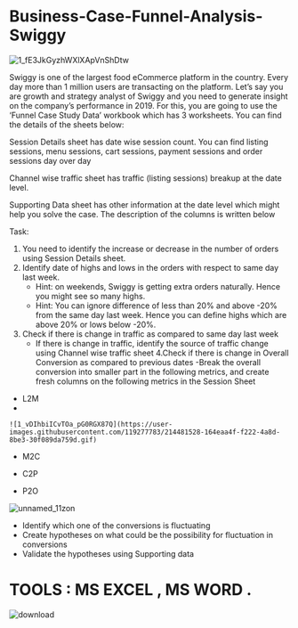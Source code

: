 # Business-Case-Funnel-Analysis-Swiggy 

![1_fE3JkGyzhWXlXApVnShDtw](https://user-images.githubusercontent.com/119277783/214480951-8ecf9744-a29c-44a0-8b5a-6f164def5196.gif)




Swiggy is one of the largest food eCommerce platform in the country. Every day more than 1 million users are transacting on the platform. Let’s say you are growth and strategy analyst of Swiggy and you need to generate insight on the company’s performance in 2019. For this, you are going to use the ‘Funnel Case Study Data’ workbook which has 3 worksheets. 
You can find the details of the sheets below:

Session Details sheet has date wise session count. You can find listing sessions, menu sessions, cart sessions, payment sessions and order sessions day over day

Channel wise traffic sheet has traffic (listing sessions) breakup at the date level.

Supporting Data sheet has other information at the date level which might help you solve the case. The description of the columns is written below



Task:

1. You need to identify the increase or decrease in the number of orders using Session Details sheet.
2. Identify date of highs and lows in the orders with respect to same day last week.
   - Hint: on weekends, Swiggy is getting extra orders naturally. Hence you might see so many highs.
    - Hint: You can ignore difference of less than 20% and above -20% from the same day last week. Hence you can define highs which are above 20% or lows below -20%.
3. Check if there is change in traffic as compared to same day last week
     - If there is change in traffic, identify the source of traffic change using Channel wise traffic sheet
4.Check if there is change in Overall Conversion as compared to previous dates
 -Break the overall conversion into smaller part in the following metrics, and create fresh columns on the following metrics in the Session Sheet
 
 
 
- L2M
- 

 
    ![1_vDIhbiICvTOa_pG0RGX87Q](https://user-images.githubusercontent.com/119277783/214481528-164eaa4f-f222-4a8d-8be3-30f089da759d.gif)
    
    
    

- M2C




- C2P





- P2O



![unnamed_11zon](https://user-images.githubusercontent.com/119277783/214494081-969f5457-a163-4342-96d7-72de5f1e4b94.jpeg)





- Identify which one of the conversions is fluctuating
- Create hypotheses on what could be the possibility for fluctuation in conversions
- Validate the hypotheses using Supporting data





# TOOLS : MS EXCEL , MS WORD .




![download](https://user-images.githubusercontent.com/119277783/213900370-037eaa79-004d-4e7f-8233-8fb14e81f3f0.png)















